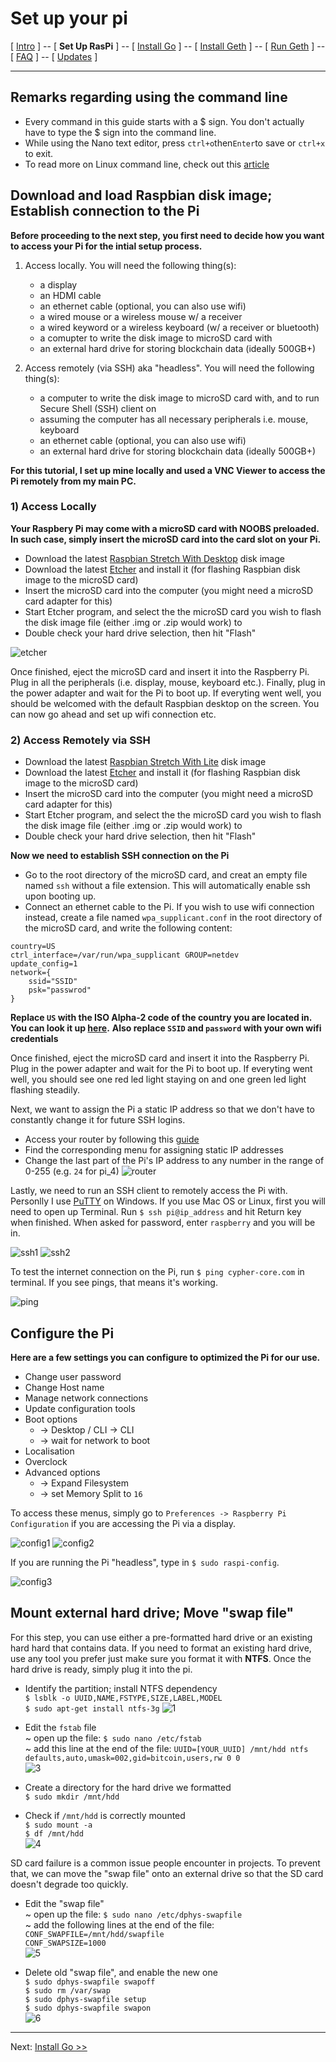 # Set up your pi
[ [Intro](README.md) ] -- [ **Set Up RasPi** ] -- [ [Install Go](go_install.md) ] -- [ [Install Geth](geth_install.md) ] -- [ [Run Geth](geth_run.md) ] -- [ [FAQ](faq.md) ] -- [ [Updates](raspi_updates.md) ]

-----
## Remarks regarding using the command line
- Every command in this guide starts with a $ sign. You don't actually have to type the $ sign into the command line.
- While using the Nano text editor, press `ctrl+o`then`Enter`to save or `ctrl+x` to exit.
- To read more on Linux command line, check out this [article](https://www.computerworld.com/article/2598082/linux/linux-linux-command-line-cheat-sheet.html)
## Download and load Raspbian disk image; Establish connection to the Pi
**Before proceeding to the next step, you first need to decide how you want to access your Pi for the intial setup process.**
1) Access locally. You will need the following thing(s):
    - a display
    - an HDMI cable
    - an ethernet cable (optional, you can also use wifi)
    - a wired mouse or a wireless mouse w/ a receiver
    - a wired keyword or a wireless keyboard (w/ a receiver or bluetooth)
    - a comupter to write the disk image to microSD card with
    - an external hard drive for storing blockchain data (ideally 500GB+)

2) Access remotely (via SSH) aka "headless". You will need the following thing(s):
    - a computer to write the disk image to microSD card with, and to run Secure Shell (SSH) client on
    - assuming the computer has all necessary peripherals i.e. mouse, keyboard
    - an ethernet cable (optional, you can also use wifi)
    - an external hard drive for storing blockchain data (ideally 500GB+)

**For this tutorial, I set up mine locally and used a VNC Viewer to access the Pi remotely from my main PC.**

### 1) Access Locally ###
**Your Raspbery Pi may come with a microSD card with NOOBS preloaded. In such case, simply insert the microSD card into the card slot on your Pi.**
* Download the latest [Raspbian Stretch With Desktop](https://www.raspberrypi.org/downloads/raspbian/) disk image
* Download the latest [Etcher](https://etcher.io/) and install it (for flashing Raspbian disk image to the microSD card)
* Insert the microSD card into the computer (you might need a microSD card adapter for this)
* Start Etcher program, and select the the microSD card you wish to flash the disk image file (either .img or .zip would work) to
* Double check your hard drive selection, then hit "Flash"

![etcher](pics/pi_setup/1.jpg)

Once finished, eject the microSD card and insert it into the Raspberry Pi. Plug in all the peripherals (i.e. display, mouse, keyboard etc.). Finally, plug in the power adapter and wait for the Pi to boot up. If everyting went well, you should be welcomed with the default Raspbian desktop on the screen. You can now go ahead and set up wifi connection etc.

### 2) Access Remotely via SSH ###
* Download the latest [Raspbian Stretch With Lite](https://www.raspberrypi.org/downloads/raspbian/) disk image
* Download the latest [Etcher](https://etcher.io/) and install it (for flashing Raspbian disk image to the microSD card)
* Insert the microSD card into the computer (you might need a microSD card adapter for this)
* Start Etcher program, and select the the microSD card you wish to flash the disk image file (either .img or .zip would work) to
* Double check your hard drive selection, then hit "Flash"

**Now we need to establish SSH connection on the Pi**
* Go to the root directory of the microSD card, and creat an empty file named `ssh` without a file extension. This will automatically enable ssh upon booting up.
* Connect an ethernet cable to the Pi. If you wish to use wifi connection instead, create a file named `wpa_supplicant.conf` in the root directory of the microSD card, and write the following content:
```
country=US
ctrl_interface=/var/run/wpa_supplicant GROUP=netdev
update_config=1
network={
    ssid="SSID"
    psk="passwrod"
}
```
**Replace `US` with the ISO Alpha-2 code of the country you are located in. You can look it up [here](http://www.nationsonline.org/oneworld/country_code_list.htm).**
**Also replace `SSID` and `password` with your own wifi credentials**

Once finished, eject the microSD card and insert it into the Raspberry Pi. Plug in the power adapter and wait for the Pi to boot up. If everyting went well, you should see one red led light staying on and one green led light flashing steadily.

Next, we want to assign the Pi a static IP address so that we don't have to constantly change it for future SSH logins.
* Access your router by following this [guide](https://wiki.amahi.org/index.php/Find_Your_Gateway_IP)
* Find the corresponding menu for assigning static IP addresses
* Change the last part of the Pi's IP address to any number in the range of 0-255 (e.g. `24` for pi_4) 
![router](pics/pi_setup/2.png)

Lastly, we need to run an SSH client to remotely access the Pi with. Personlly I use [PuTTY](edgebase/finding-your-default-gateway/) on Windows. If you use Mac OS or Linux, first you will need to open up Terminal. Run `$ ssh pi@ip_address` and hit Return key when finished. When asked for password, enter `raspberry` and you will be in.

![ssh1](pics/pi_setup/ssh1.jpg)
![ssh2](pics/pi_setup/ssh2.jpg)

To test the internet connection on the Pi, run `$ ping cypher-core.com` in terminal. If you see pings, that means it's working.

![ping](pics/pi_setup/ping.jpg)

## Configure the Pi
**Here are a few settings you can configure to optimized the Pi for our use.**
- Change user password
- Change Host name
- Manage network connections
- Update configuration tools
- Boot options 
    * -> Desktop / CLI -> CLI
    * -> wait for network to boot
- Localisation
- Overclock
- Advanced options 
    * -> Expand Filesystem
    * -> set Memory Split to `16`

To access these menus, simply go to `Preferences -> Raspberry Pi Configuration` if you are accessing the Pi via a display.

![config1](pics/pi_setup/config1.jpg) ![config2](pics/pi_setup/config2.jpg)

If you are running the Pi "headless", type in `$ sudo raspi-config`.

![config3](pics/pi_setup/config3.jpg)

## Mount external hard drive; Move "swap file"
For this step, you can use either a pre-formatted hard drive or an existing hard hard that contains data. If you need to format an existing hard drive, use any tool you prefer just make sure you format it with **NTFS**. Once the hard drive is ready, simply plug it into the pi.

- Identify the partition; install NTFS dependency 
<br/>`$ lsblk -o UUID,NAME,FSTYPE,SIZE,LABEL,MODEL`
<br/>`$ sudo apt-get install ntfs-3g`
![1](pics/hdd_mount/1.jpg)

- Edit the `fstab` file
<br/>~ open up the file: `$ sudo nano /etc/fstab`
<br/>~ add this line at the end of the file: `UUID=[YOUR_UUID] /mnt/hdd ntfs defaults,auto,umask=002,gid=bitcoin,users,rw 0 0`
<br/>![3](pics/hdd_mount/3.jpg)

- Create a directory for the hard drive we formatted
<br/>`$ sudo mkdir /mnt/hdd`

- Check if `/mnt/hdd` is correctly mounted
<br/>`$ sudo mount -a`
<br/>`$ df /mnt/hdd`
<br/>![4](pics/hdd_mount/4.jpg)

SD card failure is a common issue people encounter in projects. To prevent that, we can move the "swap file" onto an external drive so that the SD card doesn't degrade too quickly.

- Edit the "swap file"
<br/>~ open up the file: `$ sudo nano /etc/dphys-swapfile`
<br/>~ add the following lines at the end of the file:
<br/>`CONF_SWAPFILE=/mnt/hdd/swapfile`
<br/>`CONF_SWAPSIZE=1000`
<br/>![5](pics/hdd_mount/5.jpg)

- Delete old "swap file", and enable the new one
<br/>`$ sudo dphys-swapfile swapoff`
<br/>`$ sudo rm /var/swap`
<br/>`$ sudo dphys-swapfile setup`
<br/>`$ sudo dphys-swapfile swapon`
<br/>![6](pics/hdd_mount/6.jpg)

---

Next: [Install Go >>](go_install.md)
